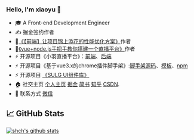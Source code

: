 

### Hello, I'm xiaoyu 👋

- 🎓 A Front-end Development Engineer
- ✍ 掘金签约作者
- 📖[《【前端】让项目锦上添花的性能优化方案》](https://juejin.cn/column/7140264078546567181)作者
- 📖[《vue+node.js手把手教你搭建一个直播平台》](https://juejin.cn/column/6961438366596825096)作者
- ⚡ 开源项目《小羽直播平台》：[前端](https://github.com/sulgweb/mylive-web)、[后端](https://github.com/sulgweb/mylive)
- ⚡ 开源项目《基于vue3.x的chrome插件脚手架》:[脚手架源码](https://github.com/sulgweb/sulg-plugin-cli)、[模板](https://github.com/sulgweb/sulg-plugin-template)、[npm](https://www.npmjs.com/package/sulg-plugin-cli)
- ⚡ 开源项目 [《SULG UI组件库》](https://ui.sulg.top)
- 🏠 社交主页 [个人主页](https://my.sulg.top) [掘金](https://juejin.cn/user/3597257778926973) [简书](https://www.jianshu.com/u/4ab50cbafc3f) [知乎](https://www.zhihu.com/people/xiao-yu-46-25-83) [CSDN](https://blog.csdn.net/fly821760648).
- 💬 联系方式 [微信](https://gitee.com/xiaoyu-web/img-sed/raw/a36e3f3f98ed7bdcb89b45b2ba22d2d5877a6543/images/20210905110948.png)

## &#x1f4c8; GitHub Stats

[![shch's github stats](https://github-readme-stats.vercel.app/api?username=sulgweb&count_private=true&show_icons=true)](https://github.com/anuraghazra/github-readme-stats)

<!--
**sulgweb/sulgweb** is a ✨ _special_ ✨ repository because its `README.md` (this file) appears on your GitHub profile.

Here are some ideas to get you started:

- 🔭 I’m currently working on ...
- 🌱 I’m currently learning ...
- 👯 I’m looking to collaborate on ...
- 🤔 I’m looking for help with ...
- 💬 Ask me about ...
- 📫 How to reach me: ...
- 😄 Pronouns: ...
- ⚡ Fun fact: ...
--> 
